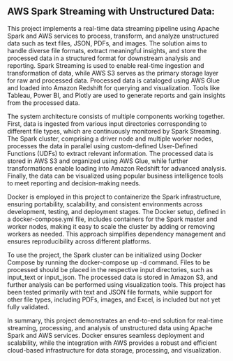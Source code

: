 ## AWS Spark Streaming with Unstructured Data:

This project implements a real-time data streaming pipeline using Apache Spark and AWS services to process, transform, and analyze unstructured data such as text files, JSON, PDFs, and images. The solution aims to handle diverse file formats, extract meaningful insights, and store the processed data in a structured format for downstream analysis and reporting. Spark Streaming is used to enable real-time ingestion and transformation of data, while AWS S3 serves as the primary storage layer for raw and processed data. Processed data is cataloged using AWS Glue and loaded into Amazon Redshift for querying and visualization. Tools like Tableau, Power BI, and Plotly are used to generate reports and gain insights from the processed data.

The system architecture consists of multiple components working together. First, data is ingested from various input directories corresponding to different file types, which are continuously monitored by Spark Streaming. The Spark cluster, comprising a driver node and multiple worker nodes, processes the data in parallel using custom-defined User-Defined Functions (UDFs) to extract relevant information. The processed data is stored in AWS S3 and organized using AWS Glue, while further transformations enable loading into Amazon Redshift for advanced analysis. Finally, the data can be visualized using popular business intelligence tools to meet reporting and decision-making needs.

Docker is employed in this project to containerize the Spark infrastructure, ensuring portability, scalability, and consistent environments across development, testing, and deployment stages. The Docker setup, defined in a docker-compose.yml file, includes containers for the Spark master and worker nodes, making it easy to scale the cluster by adding or removing workers as needed. This approach simplifies dependency management and ensures reproducibility across different platforms.

To use the project, the Spark cluster can be initialized using Docker Compose by running the docker-compose up -d command. Files to be processed should be placed in the respective input directories, such as input_text or input_json. The processed data is stored in Amazon S3, and further analysis can be performed using visualization tools. This project has been tested primarily with text and JSON file formats, while support for other file types, including PDFs, images, and Excel, is included but not yet fully validated.

In summary, this project demonstrates an end-to-end solution for real-time streaming, processing, and analysis of unstructured data using Apache Spark and AWS services. Docker ensures seamless deployment and scalability, while the integration with AWS provides a robust and efficient cloud-based infrastructure for data storage, processing, and visualization.
